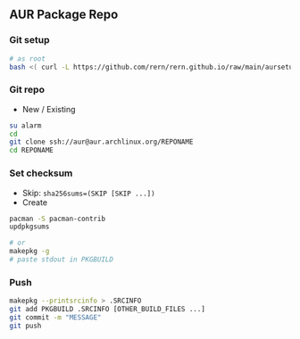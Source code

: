 AUR Package Repo
---

### Git setup
```sh
# as root
bash <( curl -L https://github.com/rern/rern.github.io/raw/main/aursetup.sh )
```

### Git repo
- New / Existing
```sh
su alarm
cd
git clone ssh://aur@aur.archlinux.org/REPONAME
cd REPONAME
```

### Set checksum
- Skip: `sha256sums=(SKIP [SKIP ...])`
- Create
```sh
pacman -S pacman-contrib
updpkgsums

# or
makepkg -g
# paste stdout in PKGBUILD
```

### Push
```sh
makepkg --printsrcinfo > .SRCINFO
git add PKGBUILD .SRCINFO [OTHER_BUILD_FILES ...]
git commit -m "MESSAGE"
git push
```
